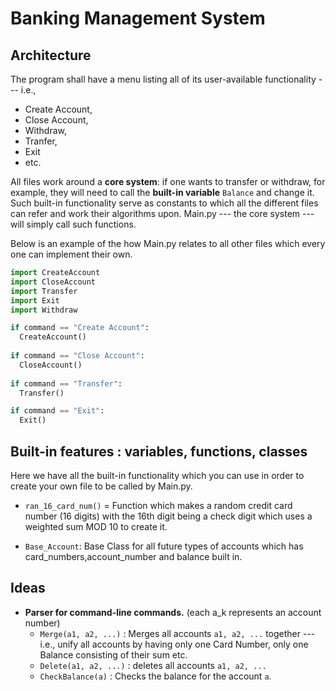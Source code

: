 # Banking Management System


## Architecture

The program shall have a menu listing all of its user-available functionality --- i.e., 
- Create Account, 
- Close Account, 
- Withdraw, 
- Tranfer, 
- Exit 
- etc. 

All files work around a **core system**: if one wants to transfer or withdraw, for example, they will need to call the **built-in variable** `Balance` and change it. Such built-in functionality serve as constants to which all the different files can refer and work their algorithms upon. Main.py --- the core system --- will simply call such functions.

Below is an example of the how Main.py relates to all other files which every one can implement their own.

```python
import CreateAccount
import CloseAccount
import Transfer
import Exit
import Withdraw

if command == "Create Account": 
  CreateAccount()
  
if command == "Close Account": 
  CloseAccount()
  
if command == "Transfer": 
  Transfer()

if command == "Exit": 
  Exit()
```




## Built-in features : variables, functions, classes

Here we have all the built-in functionality which you can use in order to create your own file to be called by Main.py.


- `ran_16_card_num()` = Function which makes a random credit card number (16 digits) with the 16th digit being a check digit which uses a weighted sum MOD 10 to create it.

- `Base_Account`: Base Class for all future types of accounts which has card_numbers,account_number and balance built in.



## Ideas

- **Parser for command-line commands.**  (each a_k represents an account number)
  - `Merge(a1, a2, ...)` : Merges all accounts `a1, a2, ...` together --- i.e., unify all accounts by having only one Card Number, only one Balance consisting of their sum etc.
  - `Delete(a1, a2, ...)` : deletes all accounts `a1, a2, ...`
  - `CheckBalance(a)` : Checks the balance for the account `a`.


